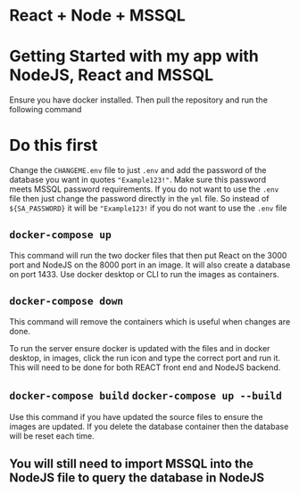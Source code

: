 # React + Node + MSSQL

# Getting Started with my app with NodeJS, React and MSSQL

Ensure you have docker installed. Then pull the repository and run the following command

# Do this first
Change the `CHANGEME.env` file to just `.env` and add the password of the database you want in quotes `"Example123!"`. Make sure this password meets MSSQL password requirements.
If you do not want to use the `.env` file then just change the password directly in the `yml` file. So instead of `${SA_PASSWORD}` it will be `"Example123!` if you do not want to use the `.env` file

## `docker-compose up`

This command will run the two docker files that then put React on the 3000 port and NodeJS on the 8000 port in an image. It will also create a database on port 1433.
Use docker desktop or CLI to run the images as containers.

## `docker-compose down`

This command will remove the containers which is useful when changes are done.

To run the server ensure docker is updated with the files and in docker desktop, in images, click the run icon and type the correct port and run it. This will need to be done for both REACT front end and NodeJS backend.

## `docker-compose build` `docker-compose up --build`
Use this command if you have updated the source files to ensure the images are updated. If you delete the database container then the database will be reset each time.

## **You will still need to import MSSQL into the NodeJS file to query the database in NodeJS**
